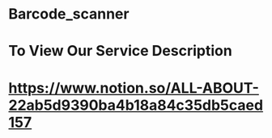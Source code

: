 # Barcode_scanner

# To View Our Service Description
# https://www.notion.so/ALL-ABOUT-22ab5d9390ba4b18a84c35db5caed157
